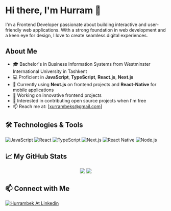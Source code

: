# Hi there, I'm Hurram 👋

I'm a Frontend Developer passionate about building interactive and user-friendly web applications. With a strong foundation in web development and a keen eye for design, I love to create seamless digital experiences.

## About Me

- 🎓 Bachelor's in Business Information Systems from Westminster International University in Tashkent
- 💻 Proficient in **JavaScript**, **TypeScript**, **React.js**, **Next.js**
- 🌟 Currently using **Next.js** on frontend projects and **React-Native** for mobile applications
- 🔭 Working on innovative frontend projects
- 🌱 Interested in contributing open source projects when I'm free
- 📫 Reach me at: [xurrambeks@gmail.com]

## 🛠️ Technologies & Tools

![JavaScript](https://img.shields.io/badge/-JavaScript-333?style=flat&logo=javascript)
![React](https://img.shields.io/badge/-React-333?style=flat&logo=react)
![TypeScript](https://img.shields.io/badge/-typeScript-333?style=flat&logo=typescript)
![Next.js](https://img.shields.io/badge/-Next.js-333?style=flat&logo=next.js)
![React Native](https://img.shields.io/badge/react_native-%2320232a.svg?style=for-the-badge&logo=react&logoColor=%2361DAFB)
![Node.js](https://img.shields.io/badge/-Node.js-333?style=flat&logo=node.js)

## 📈 My GitHub Stats

<p align="center">
  
  <img src="https://github-readme-stats-delta-green-68.vercel.app/api?username=hurram-dev&count_private=true&show_icons=true&theme=dracula&line_height=33&show=reviews,prs_merged,prs_merged_percentage">
  <img src="https://github-readme-stats-delta-green-68.vercel.app/api/top-langs/?username=hurram-dev&count_private=true&hide=html,css,scss,ejs&theme=dracula&line_height=10">

</p>


## 📫 Connect with Me

[![Hurrambek At Linkedin](https://img.shields.io/badge/-khurrambeksadriddinov-333?style=flat&logo=linkedin)](https://www.linkedin.com/in/khurrambek-sadriddinov)

